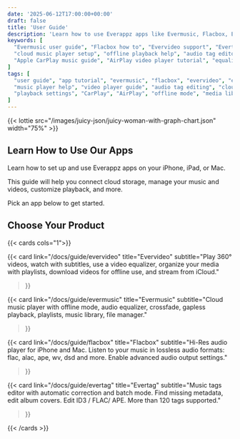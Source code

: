 ```yaml
---
date: '2025-06-12T17:00:00+00:00'
draft: false
title: 'User Guide'
description: 'Learn how to use Everappz apps like Evermusic, Flacbox, Evervideo, and Evertag. Set up cloud connections, manage your music and videos, customize playback, and explore all features in one place.'
keywords: [
  "Evermusic user guide", "Flacbox how to", "Evervideo support", "Evertag manual",
  "cloud music player setup", "offline playback help", "audio tag editor instructions",
  "Apple CarPlay music guide", "AirPlay video player tutorial", "equalizer configuration"
]
tags: [
  "user guide", "app tutorial", "evermusic", "flacbox", "evervideo", "evertag",
  "music player help", "video player guide", "audio tag editing", "cloud setup", 
  "playback settings", "CarPlay", "AirPlay", "offline mode", "media library"
]
---
```


{{< lottie src="/images/juicy-json/juicy-woman-with-graph-chart.json" width="75%" >}}

## Learn How to Use Our Apps

Learn how to set up and use Everappz apps on your iPhone, iPad, or Mac.  

This guide will help you connect cloud storage, manage your music and videos, customize playback, and more.  

Pick an app below to get started.

## Choose Your Product

{{< cards cols="1">}}

{{< card 
  link="/docs/guide/evervideo" 
  title="Evervideo" 
  subtitle="Play 360° videos, watch with subtitles, use a video equalizer, organize your media with playlists, download videos for offline use, and stream from iCloud." 
>}}

{{< card 
  link="/docs/guide/evermusic"
  title="Evermusic" 
  subtitle="Cloud music player with offline mode, audio equalizer, crossfade, gapless playback, playlists, music library, file manager." 
>}}

{{< card 
  link="/docs/guide/flacbox"
  title="Flacbox" 
  subtitle="Hi-Res audio player for iPhone and Mac. Listen to your music in lossless audio formats: flac, alac, ape, wv, dsd and more. Enable advanced audio output settings.​" 
>}}

{{< card 
  link="/docs/guide/evertag"
  title="Evertag" 
  subtitle="Music tags editor with automatic correction and batch mode. Find missing metadata, edit album covers. Edit ID3 / FLAC/ APE. More than 120 tags supported." 
>}}

{{< /cards >}}
